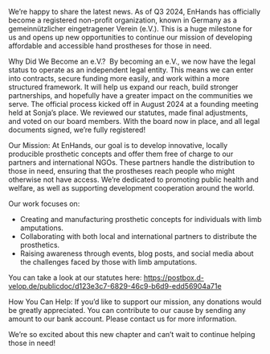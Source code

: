 We’re happy to share the latest news. As of Q3 2024, EnHands has officially become a registered non-profit organization, known in Germany as a gemeinnützlicher eingetragener Verein (e.V.). This is a huge milestone for us and opens up new opportunities to continue our mission of developing affordable and accessible hand prostheses for those in need.

Why Did We Become an e.V.? 
By becoming an e.V., we now have the legal status to operate as an independent legal entity. This means we can enter into contracts, secure funding more easily, and work within a more structured framework. It will help us expand our reach, build stronger partnerships, and hopefully have a greater impact on the communities we serve.
The official process kicked off in August 2024 at a founding meeting held at Sonja’s place. We reviewed our statutes, made final adjustments, and voted on our board members. With the board now in place, and all legal documents signed, we’re fully registered! 

Our Mission: At EnHands, our goal is to develop innovative, locally producible prosthetic concepts and offer them free of charge to our partners and international NGOs. These partners handle the distribution to those in need, ensuring that the prostheses reach people who might otherwise not have access. We’re dedicated to promoting public health and welfare, as well as supporting development cooperation around the world.

Our work focuses on:
* Creating and manufacturing prosthetic concepts for individuals with limb amputations.
* Collaborating with both local and international partners to distribute the prosthetics.
* Raising awareness through events, blog posts, and social media about the challenges faced by those with limb amputations.

You can take a look at our statutes here: https://postbox.d-velop.de/publicdoc/d123e3c7-6829-46c9-b6d9-edd56904a71e 

How You Can Help: If you’d like to support our mission, any donations would be greatly appreciated. You can contribute to our cause by sending any amount to our bank account. Please contact us for more information.

We’re so excited about this new chapter and can’t wait to continue helping those in need!
